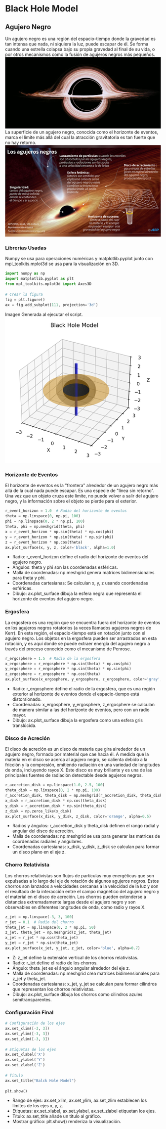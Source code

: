 # Black Hole Model

## Agujero Negro
Un agujero negro es una región del espacio-tiempo donde la gravedad es tan intensa que nada, ni siquiera la luz, puede escapar de él. Se forma cuando una estrella colapsa bajo su propia gravedad al final de su vida, o por otros mecanismos como la fusión de agujeros negros más pequeños. 
![black-hole](/img/black-hole.jpg)
La superficie de un agujero negro, conocida como el horizonte de eventos, marca el límite más allá del cual la atracción gravitatoria es tan fuerte que no hay retorno.
![black-hole-about](/img/black-hole-about.jpg)
### Librerias Usadas
Numpy se usa para operaciones numéricas y matplotlib.pyplot junto con mpl_toolkits.mplot3d se usa para la visualización en 3D.
```python
import numpy as np
import matplotlib.pyplot as plt
from mpl_toolkits.mplot3d import Axes3D

# Crear la figura
fig = plt.figure()
ax = fig.add_subplot(111, projection='3d')
```
Imagen Generada al ejecutar el script.
![black-hole-model](/img/black-hole-model.jpg)
### Horizonte de Eventos
El horizonte de eventos es la "frontera" alrededor de un agujero negro más allá de la cual nada puede escapar. Es una especie de "línea sin retorno". Una vez que un objeto cruza este límite, no puede volver a salir del agujero negro, y la información sobre el objeto se pierde para el exterior.
```python
r_event_horizon = 1.0  # Radio del horizonte de eventos
theta = np.linspace(0, np.pi, 100)
phi = np.linspace(0, 2 * np.pi, 100)
theta, phi = np.meshgrid(theta, phi)
x = r_event_horizon * np.sin(theta) * np.cos(phi)
y = r_event_horizon * np.sin(theta) * np.sin(phi)
z = r_event_horizon * np.cos(theta)
ax.plot_surface(x, y, z, color='black', alpha=1.0)
```
* Radio: r_event_horizon define el radio del horizonte de eventos del agujero negro.
* Ángulos: theta y phi son las coordenadas esféricas.
* Malla de coordenadas: np.meshgrid genera matrices bidimensionales para theta y phi.
* Coordenadas cartesianas: Se calculan x, y, z usando coordenadas esféricas.
* Dibujo: ax.plot_surface dibuja la esfera negra que representa el horizonte de eventos del agujero negro.
### Ergosfera
La ergosfera es una región que se encuentra fuera del horizonte de eventos en los agujeros negros rotatorios (a veces llamados agujeros negros de Kerr). En esta región, el espacio-tiempo está en rotación junto con el agujero negro. Los objetos en la ergosfera pueden ser arrastrados en esta rotación, y es aquí donde se puede extraer energía del agujero negro a través del proceso conocido como el mecanismo de Penrose.
```python
r_ergosphere = 1.5  # Radio de la ergosfera
x_ergosphere = r_ergosphere * np.sin(theta) * np.cos(phi)
y_ergosphere = r_ergosphere * np.sin(theta) * np.sin(phi)
z_ergosphere = r_ergosphere * np.cos(theta)
ax.plot_surface(x_ergosphere, y_ergosphere, z_ergosphere, color='gray', alpha=0.3)
```
* Radio: r_ergosphere define el radio de la ergosfera, que es una región exterior al horizonte de eventos donde el espacio-tiempo está distorsionado.
* Coordenadas: x_ergosphere, y_ergosphere, z_ergosphere se calculan de manera similar a las del horizonte de eventos, pero con un radio mayor.
* Dibujo: ax.plot_surface dibuja la ergosfera como una esfera gris translúcida.
### Disco de Acreción
El disco de acreción es un disco de materia que gira alrededor de un agujero negro, formado por material que cae hacia él. A medida que la materia en el disco se acerca al agujero negro, se calienta debido a la fricción y la compresión, emitiendo radiación en una variedad de longitudes de onda, incluyendo rayos X. Este disco es muy brillante y es una de las principales fuentes de radiación detectable desde agujeros negros.
```python
r_accretion_disk = np.linspace(1.0, 2.5, 100)
theta_disk = np.linspace(0, 2 * np.pi, 100)
r_accretion_disk, theta_disk = np.meshgrid(r_accretion_disk, theta_disk)
x_disk = r_accretion_disk * np.cos(theta_disk)
y_disk = r_accretion_disk * np.sin(theta_disk)
z_disk = np.zeros_like(x_disk)
ax.plot_surface(x_disk, y_disk, z_disk, color='orange', alpha=0.5)
```
* Radios y ángulos: r_accretion_disk y theta_disk definen el rango radial y angular del disco de acreción.
* Malla de coordenadas: np.meshgrid se usa para generar las matrices de coordenadas radiales y angulares.
* Coordenadas cartesianas: x_disk, y_disk, z_disk se calculan para formar un disco plano en el eje z.
### Chorro Relativista
Los chorros relativistas son flujos de partículas muy energéticas que son expulsadas a lo largo del eje de rotación de algunos agujeros negros. Estos chorros son lanzados a velocidades cercanas a la velocidad de la luz y son el resultado de la interacción entre el campo magnético del agujero negro y el material en el disco de acreción. Los chorros pueden extenderse a distancias extremadamente largas desde el agujero negro y son observables en diferentes longitudes de onda, como radio y rayos X.
```python
z_jet = np.linspace(-3, 3, 100)
r_jet = 0.1  # Radio del chorro
theta_jet = np.linspace(0, 2 * np.pi, 50)
z_jet, theta_jet = np.meshgrid(z_jet, theta_jet)
x_jet = r_jet * np.cos(theta_jet)
y_jet = r_jet * np.sin(theta_jet)
ax.plot_surface(x_jet, y_jet, z_jet, color='blue', alpha=0.7)
```
* Z: z_jet define la extensión vertical de los chorros relativistas.
* Radio: r_jet define el radio de los chorros.
* Ángulo: theta_jet es el ángulo angular alrededor del eje z.
* Malla de coordenadas: np.meshgrid crea matrices bidimensionales para z_jet y theta_jet.
* Coordenadas cartesianas: x_jet, y_jet se calculan para formar cilindros que representan los chorros relativistas.
* Dibujo: ax.plot_surface dibuja los chorros como cilindros azules semitransparentes.

### Configuración Final
```python
# Configuración de los ejes
ax.set_xlim([-3, 3])
ax.set_ylim([-3, 3])
ax.set_zlim([-3, 3])

# Etiquetas de los ejes
ax.set_xlabel('X')
ax.set_ylabel('Y')
ax.set_zlabel('Z')

# Título
ax.set_title("Balck Hole Model")

plt.show()
```
* Rango de ejes: ax.set_xlim, ax.set_ylim, ax.set_zlim establecen los límites de los ejes x, y, z.
* Etiquetas: ax.set_xlabel, ax.set_ylabel, ax.set_zlabel etiquetan los ejes.
* Título: ax.set_title añade un título al gráfico.
* Mostrar gráfico: plt.show() renderiza la visualización.
